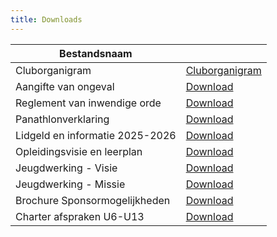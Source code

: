 ```yaml
---
title: Downloads
---
```


<table width="100%" cellspacing="0" cellpadding="0">
  <thead>
    <tr>
      <th>Bestandsnaam</th>
      <th>&nbsp;</th>
    </tr>
  </thead>
  <tbody>
    <tr>
      <td>Cluborganigram</td>
      <td><a target="_blank" title="Download Cluborganigram" href="https://res.cloudinary.com/kkontichfc/raw/upload/v1613315117/downloads/cluborganigram_iddrb0.xlsx">Cluborganigram</a></td>
    </tr>
    <tr>
      <td>Aangifte van ongeval</td>
      <td><a target="_blank" title="Download Aangifte van ongeval" href="https://res.cloudinary.com/kkontichfc/raw/upload/v1697570193/downloads/Aangifte_ongeval_nieuwe_versie.._sear9a.docx">Download</a></td>
    </tr>
    <tr>
      <td>Reglement van inwendige orde</td>
      <td><a target="_blank" title="Download Reglement" href="https://res.cloudinary.com/kkontichfc/image/upload/v1693595555/downloads/K._Kontich_F.C._Reglement_van_Inwendige_Orde___2023_mqbgvy.pdf">Download</a></td>
    </tr>
    <tr>
      <td>Panathlonverklaring</td>
      <td><a target="_blank" title="Download Panathlonverklaring" href="https://res.cloudinary.com/kkontichfc/image/upload/v1561490096/downloads/panathlon_trybsl.pdf">Download</a></td>
    </tr>
    <tr>
      <td>Lidgeld en informatie 2025-2026</td>
      <td><a target="_blank" title="Download Lidgeld en informatie 2025-2026" href="https://res.cloudinary.com/kkontichfc/image/upload/v1751541476/downloads/K_Kontich_FC_brief_lidgelden_2025-2026_hoqunp.pdf">Download</a></td>
    </tr>
    <!-- <tr>
      <td>Lidgeld en informatie dames 2023-2024</td>
      <td><a target="_blank" title="Download Lidgeld en informatie dames 2023-2024" href="https://res.cloudinary.com/kkontichfc/image/upload/v1693595555/downloads/Dames___lidgeld_en_informatie_2023-2024_ig6s2j.pdf">Download</a></td>
    </tr> -->
    <tr>
      <td>Opleidingsvisie en leerplan</td>
      <td><a target="_blank" title="Download Opleidingsvisie en leerplan" href="https://res.cloudinary.com/kkontichfc/image/upload/v1561490102/downloads/opleidingsvisievfv_tziyzh.pdf">Download</a></td>
    </tr>
    <tr>
      <td>Jeugdwerking - Visie</td>
      <td><a target="_blank" title="Download Jeugdwerking - Visie" href="https://res.cloudinary.com/kkontichfc/image/upload/v1561490096/downloads/jeugdwerking-visie_r1xruj.pdf">Download</a></td>
    </tr>
    <tr>
      <td>Jeugdwerking - Missie</td>
      <td><a target="_blank" title="Download Jeugdwerking - Missie" href="https://res.cloudinary.com/kkontichfc/image/upload/v1561490096/downloads/jeugdwerking-missie_ul0uhk.pdf">Download</a></td>
    </tr>
    <tr>
      <td>Brochure Sponsormogelijkheden</td>
      <td><a target="_blank" title="Download Brochure Sponsormogelijkheden" href="https://res.cloudinary.com/kkontichfc/image/upload/v1751541540/downloads/Partnership___wedstrijdbal_LED_spandoek_ckl9jf.pdf">Download</a></td>
    </tr>
    <tr>
      <td>Charter afspraken U6-U13</td>
      <td><a target="_blank" title="Download Charter afspraken U6-U13" href="https://res.cloudinary.com/kkontichfc/image/upload/v1563028599/downloads/charter-u6-u13_clzhzj.pdf">Download</a></td>
    </tr>
  </tbody>
</table>
